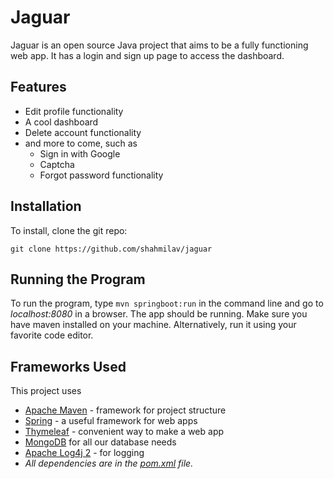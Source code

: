 # Jaguar

Jaguar is an open source Java project that aims to be a fully functioning web app. It has a login and sign up page to
access the dashboard.

## Features

- Edit profile functionality
- A cool dashboard
- Delete account functionality
- and more to come, such as
    - Sign in with Google
    - Captcha
    - Forgot password functionality

## Installation

To install, clone the git repo:

```git clone https://github.com/shahmilav/jaguar```

## Running the Program

To run the program, type ```mvn springboot:run``` in the command line and go to _localhost:8080_ in a browser. The app
should be running. Make sure you have maven installed on your machine. Alternatively, run it using your favorite code
editor.

## Frameworks Used

This project uses

- [Apache Maven](https://maven.apache.org/) - framework for project structure
- [Spring](https://spring.io/) - a useful framework for web apps
- [Thymeleaf](https://www.thymeleaf.org/) - convenient way to make a web app
- [MongoDB](https://www.mongodb.com/) for all our database needs
- [Apache Log4j 2](https://logging.apache.org/log4j/2.x/) - for logging
- _All dependencies are in the [pom.xml](https://github.com/shahmilav/jaguar/blob/main/pom.xml) file._
